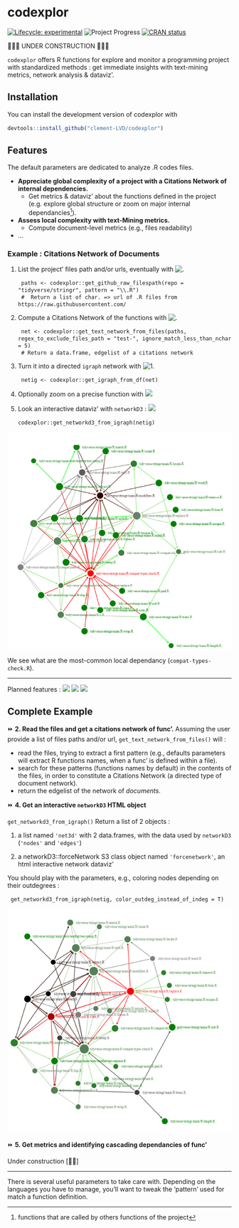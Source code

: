 
# codexplor

<!-- badges: start -->

[![Lifecycle:
experimental](https://img.shields.io/badge/lifecycle-experimental-orange.svg)](https://lifecycle.r-lib.org/articles/stages.html#experimental)
![Project Progress](https://img.shields.io/badge/R-black) [![CRAN
status](https://www.r-pkg.org/badges/version/codexplor)](https://CRAN.R-project.org/package=codexplor)
<!-- badges: end -->

🧰🔧🔨 UNDER CONSTRUCTION 🧰🔧🔨

`codexplor` offers R functions for explore and monitor a programming
project with standardized methods : get immediate insights with
text-mining metrics, network analysis & dataviz’.

## Installation

You can install the development version of codexplor with

``` r
devtools::install_github("clement-LVD/codexplor")
```

## Features

The default parameters are dedicated to analyze .R codes files.

- **Appreciate global complexity of a project with a Citations Network
  of internal dependencies.**
  - Get metrics & dataviz’ about the functions defined in the project
    (e.g. explore global structure or zoom on major internal
    dependancies[^1]).
- **Assess local complexity with text-Mining metrics.**
  - Compute document-level metrics (e.g., files readability)
- …

### Example : Citations Network of Documents

1.  List the project’ files path and/or urls, eventually with
    ![.](https://img.shields.io/badge/%7BScraping%7D-bold?style=flat&logoColor=black&logoSize=2&label=get-github-raw-filespath()&labelColor=green&color=black)

         paths <- codexplor::get_github_raw_filespath(repo = "tidyverse/stringr", pattern = "\\.R")
         #  Return a list of char. => url of .R files from https://raw.githubusercontent.com/ 

2.  Compute a Citations Network of the functions with
    ![.](https://img.shields.io/badge/%7BMethod%7D-bold?style=flat&logoColor=black&logoSize=2&label=get-text-network-from-files()&labelColor=yellow&color=black)

         net <- codexplor::get_text_network_from_files(paths,  regex_to_exclude_files_path = "test-", ignore_match_less_than_nchar = 5)
         # Return a data.frame, edgelist of a citations network

3.  Turn it into a directed `igraph` network with
    ![1.](https://img.shields.io/badge/%7Bigraph%7D-bold?style=flat&logoColor=black&logoSize=2&label=get-igraph-from-df()&labelColor=green&color=black)

         netig <- codexplor::get_igraph_from_df(net) 

4.  Optionally zoom on a precise function with
    ![](https://img.shields.io/badge/%7Bigraph%7D-bold?style=flat&logoColor=black&logoSize=2&label=filter-igraph-egonetwork()&labelColor=green&color=black)

5.  Look an interactive dataviz’ with `networkD3` :
    ![](https://img.shields.io/badge/%7BDataviz%7D-bold?style=flat&logoColor=black&logoSize=2&label=get-networkd3-from_igraph()&labelColor=yellow&color=black)

        codexplor::get_networkd3_from_igraph(netig) 

![](man/figures/example_net3d_dataviz.png)

We see what are the most-common local dependancy
(`compat-types-check.R`).

------------------------------------------------------------------------

Planned features :
![](https://img.shields.io/badge/%7BMethod%7D-bold?style=flat&logoColor=black&logoSize=2&label=Text-mining&labelColor=orange&color=black)
![](https://img.shields.io/badge/%7BExport%7D-bold?style=flat&logoColor=black&logoSize=2&label=Reporting&labelColor=orange&color=black)
![](https://img.shields.io/badge/%7BExport%7D-bold?style=flat&logoColor=black&logoSize=2&label=Network-advanced&labelColor=orange&color=black)

## Complete Example

⏩ **2. Read the files and get a citations network of func’.** Assuming
the user provide a list of files paths and/or url,
`get_text_network_from_files()` will :

- read the files, trying to extract a first pattern (e.g., defaults
  parameters will extract R functions names, when a func’ is defined
  within a file).
- search for these patterns (functions names by default) in the contents
  of the files, in order to constitute a Citations Network (a directed
  type of document network).
- return the edgelist of the network of *documents*.

⏩ **4. Get an interactive `networkD3` HTML object**

`get_networkd3_from_igraph()` Return a list of 2 objects :

1.  a list named `'net3d'` with 2 data.frames, with the data used by
    `networkD3` (`'nodes'` and `'edges'`)

2.  a networkD3::forceNetwork S3 class object named `'forcenetwork'`, an
    html interactive network dataviz’

You should play with the parameters, e.g., coloring nodes depending on
their outdegrees :

     get_networkd3_from_igraph(netig, color_outdeg_instead_of_indeg = T) 

![](man/figures/example_net3d_dataviz2.png)

⏩ **5. Get metrics and identifying cascading dependancies of func’**

Under construction \[🔧🔨\]

------------------------------------------------------------------------

There is several useful parameters to take care with. Depending on the
languages you have to manage, you’ll want to tweak the ‘pattern’ used
for match a function definition.

<!--
> `codexplor` help you to manage and analyze a programming project, giving you tools to figure out the big picture and to find the little wrench in the (net)work. 
&#10;> **Usecases 1.** As a head of a dozens of persons (non-tech) team', I have to dev' actively on the long run. codexplor help me to get the big picture of a large programming project quickly, with instant metrics & insights. Thanks to the network analysis and dataviz', I have deep insights about the project, such as for identifying theoritical vulnerability, for choosing where to start a polishing loop, but also for following a programming project over the long run. 
&#10;> **Usecases 2.** I can show the network or a small part of the network to the dev' and tech' profiles during our meetings or event prez'.
&#10;> **Usecases 3.** codexplor add insights on a particular function, as an help for the dev' when it come back on a project after a while (e.g., list all the local dependancies of a function and the functions that call it as a local dependancy).
&#10;-->
<!-- *Usecases of a quick programming project understanding*. codexplor goal is to *quickly* analyse your developing project, in order to *gain* time of comprehension, made your documentation, dataviz' of your project, etc. The features offered are crafted for coordinate large programming project, made helper func' for new colleagues and/or future you, formally identifying your higher-level func' and/or the most-frequently used as dependancies... and other handy features for priorizing your work by quickly figure out 'where' you have to pay attention. For example, before to change a parameter name in a func', you want to check what are the func' that used the one you want to modify. Same for changing the returned content or the behavior of a func' : you want to check which ones used this func' that you want to modify. You also want to offer an easy way to understand the chaining of your custom func'. -->

[^1]: functions that are called by others functions of the project
